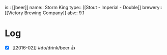 is:: [[beer]]
name:: Storm King
type:: [[Stout - Imperial - Double]]
brewery:: [[Victory Brewing Company]]
abv:: 9.1

# Log
- [x] [[2016-02]] #do/drink/beer 👍
